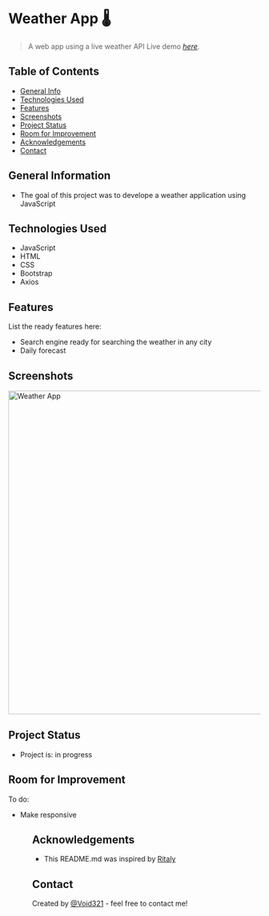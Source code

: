 # Weather App 🌡
> A web app using a live weather API
> Live demo [_here_](https://void321.github.io/Weather-App/).

## Table of Contents
* [General Info](#general-information)
* [Technologies Used](#technologies-used)
* [Features](#features)
* [Screenshots](#screenshots)
* [Project Status](#project-status)
* [Room for Improvement](#room-for-improvement)
* [Acknowledgements](#acknowledgements)
* [Contact](#contact)


## General Information
<ul><li>The goal of this project was to develope a weather application using JavaScript</li></ul>


## Technologies Used
<ul>
  <li>JavaScript</li>
  <li>HTML</li>
  <li>CSS</li>
  <li>Bootstrap</li>
  <li>Axios</li></ul>
  


## Features
List the ready features here:
<ul>
  <li>Search engine ready for searching the weather in any city</li>
  <li> Daily forecast</li></ul>



## Screenshots


<img width="646" alt="Weather App" src="https://user-images.githubusercontent.com/96970580/153529049-64a7dd81-f45d-4d62-ba3a-b7c6b7ae7b2c.png">




## Project Status
<ul>
<li>Project is: in progress</li></ul>


## Room for Improvement

To do:
<ul>
  <li>Make responsive</li><ul>


## Acknowledgements
 
 <ul><li>This README.md was inspired by <a href ="https://github.com/ritaly"> Ritaly</a></li></ul>


## Contact
Created by [@Void321](https://pzf.netlify.app/) - feel free to contact me!




































